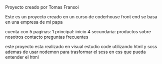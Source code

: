 Proyecto creado por Tomas Fransoi

Este es un proyecto creado en un curso de coderhouse front end
se basa en una empresa de mi papa

cuenta con 5 paginas:
1 principal:
inicio
4 secundaria:
productos
sobre nosotros
contacto 
preguntas frecuentes

este proyecto esta realizado en visual estudio code utilizando html y scss ademas de usar nodemon para trasformar el scss en css que pueda entender el html
